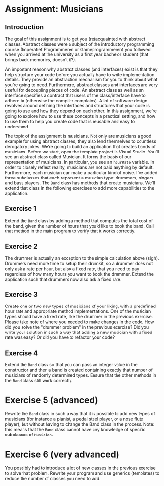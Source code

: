 # Assignment: Musicians

## Introduction
The goal of this assignment is to get you (re)acquainted with abstract classes. Abstract classes were a subject of the introductory programming course (Imperatief Programmeren or Gameprogrammeren) you followed when you arrived at the university as a first year bachelor student (that brings back memories, doesn’t it?).

An important reason why abstract classes (and interfaces) exist is that they help structure your code before you actually have to write implementation details. They provide an abstraction mechanism for you to think about what you’re going to need. Furthermore, abstract classes and interfaces are very useful for decoupling pieces of code. An abstract class as well as an interface specifies a contract that users of the class/interface have to adhere to (otherwise the compiler complains). A lot of software design revolves around defining the interfaces and structures that your code is going to use and how they depend on each other. In this assignment, we’re going to explore how to use these concepts in a practical setting, and how to use them to help you create code that is reusable and easy to understand.

The topic of the assignment is musicians. Not only are musicians a good example for using abstract classes, they also lend themselves to countless derogatory jokes. We’re going to build an application that creates bands of musicians. Before we start, open the template project in Visual Studio. You’ll see an abstract class called Musician. It forms the basis of our representation of musicians. In particular, you see an `hourRate` variable. In order to closely reflect reality, musicians are not paid anything by default. Furthermore, each musician can make a particular kind of noise. I’ve added three subclasses that each represent a musician type: drummers, singers and bass players. The `Band` class has methods that create musicians. We’ll extend that class in the following exercises to add more capabilities to the application.

## Exercise 1
Extend the `Band` class by adding a method that computes the total cost of the band, given the number of hours that you’d like to book the band. Call that method in the main program to verify that it works correctly.

## Exercise 2
The drummer is actually an exception to the simple calculation above (sigh). Drummers need more time to setup their drumkit, so a drummer does not only ask a rate per hour, but also a fixed rate, that you need to pay regardless of how many hours you want to book the drummer. Extend the application such that drummers now also ask a fixed rate.

## Exercise 3
Create one or two new types of musicians of your liking, with a predefined hour rate and appropriate method implementations. One of the musician types should have a fixed rate, like the drummer in the previous exercise. Please take note of where you needed to make changes in the code. How did you solve the "drummer problem" in the previous exercise? Did you write your solution in such a way that adding a new musician with a fixed rate was easy? Or did you have to refactor your code?

## Exercise 4
Extend the `Band` class so that you can pass an integer value in the constructor and then a band is created containing exactly that number of musicians of randomly determined types. Ensure that the other methods in the `Band` class still work correctly.

# Exercise 5 (advanced)
Rewrite the `Band` class in such a way that it is possible to add new types of musicians (for instance a pianist, a pedal steel player, or a nose flute player), but without having to change the Band class in the process. Note: this means that the `Band` class cannot have any knowledge of specific subclasses of `Musician`.

# Exercise 6 (very advanced)
You possibly had to introduce a lot of new classes in the previous exercise to solve that problem. Rewrite your program and use generics (templates) to reduce the number of classes you need to add.
